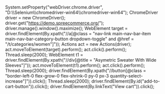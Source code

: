 System.setProperty("webDriver.chrome.driver", "D:\\\\Selenium\\\\chromedriver-win64\\\\chromedriver-win64");
		ChromeDriver driver = new ChromeDriver();
		driver.get("https://demo.spreecommerce.org/");
		driver.manage().window().maximize();
		WebElement target = driver.findElement(By.xpath("//a[@class = \"nav-link main-nav-bar-item main-nav-bar-category-button dropdown-toggle\" and @href = \"/t/categories/women\"]"));
		Actions act = new Actions(driver);
		act.moveToElement(target).perform();
		act.click().perform();
		Thread.sleep(2000);
		WebElement t1 = driver.findElement(By.xpath("//div[@title = \"Asymetric Sweater With Wide Sleeves\"]"));
		act.moveToElement(t1).perform();
		act.click().perform();
		Thread.sleep(2000);
		driver.findElement(By.xpath("//button[@class = \"border-left-0  flex-grow-0 flex-shrink-0 py-0 px-3 quantity-select-increase\"]")).click();
		Thread.sleep(2000);
		driver.findElement(By.id("add-to-cart-button")).click();
		driver.findElement(By.linkText("View cart")).click();
